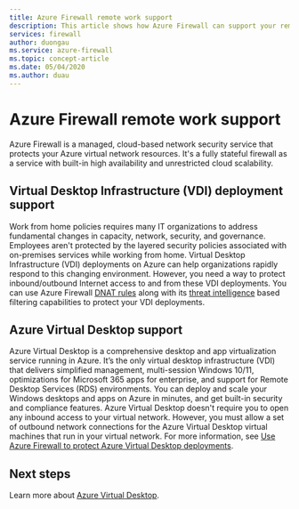 ```yaml
---
title: Azure Firewall remote work support
description: This article shows how Azure Firewall can support your remote work force requirements.
services: firewall
author: duongau
ms.service: azure-firewall
ms.topic: concept-article
ms.date: 05/04/2020
ms.author: duau
---
```


# Azure Firewall remote work support

Azure Firewall is a managed, cloud-based network security service that protects your Azure virtual network resources. It's a fully stateful firewall as a service with built-in high availability and unrestricted cloud scalability.

## Virtual Desktop Infrastructure (VDI) deployment support

Work from home policies requires many IT organizations to address fundamental changes in capacity, network, security, and governance. Employees aren't protected by the layered security policies associated with on-premises services while working from home. Virtual Desktop Infrastructure (VDI) deployments on Azure can help organizations rapidly respond to this changing environment. However, you need a way to protect inbound/outbound Internet access to and from these VDI deployments. You can use Azure Firewall [DNAT rules](rule-processing.md) along with its [threat intelligence](threat-intel.md) based filtering capabilities to protect your VDI deployments.

## Azure Virtual Desktop support

Azure Virtual Desktop is a comprehensive desktop and app virtualization service running in Azure. It’s the only virtual desktop infrastructure (VDI) that delivers simplified management, multi-session Windows 10/11, optimizations for Microsoft 365 apps for enterprise, and support for Remote Desktop Services (RDS) environments. You can deploy and scale your Windows desktops and apps on Azure in minutes, and get built-in security and compliance features. Azure Virtual Desktop doesn't require you to open any inbound access to your virtual network. However, you must allow a set of outbound network connections for the Azure Virtual Desktop virtual machines that run in your virtual network. For more information, see [Use Azure Firewall to protect Azure Virtual Desktop deployments](protect-azure-virtual-desktop.md).

## Next steps

Learn more about [Azure Virtual Desktop](../virtual-desktop/overview.md).
